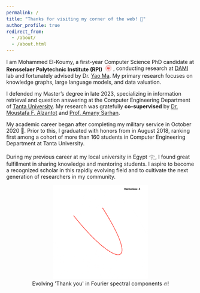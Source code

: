 ```yaml
---
permalink: /
title: "Thanks for visiting my corner of the web! 👋"
author_profile: true
redirect_from:
  - /about/
  - /about.html
---
```


I am Mohammed El-Koumy, a first-year Computer Science PhD candidate at
<span style="display: inline-block; vertical-align: middle;">
<strong>Rensselaer Polytechnic Institute (RPI)</strong>
<img src="/images/rpi-logo.png" alt="RPI Logo" style="height: 1.2em; margin: 0 0.3em;">
</span>,
conducting research at <a href="https://dami-lab.github.io/" title="DAMI">DAMI</a> lab and fortunately advised by
Dr. <a href="https://yaoma24.github.io/" title="Yao Ma">Yao Ma</a>.
My primary research focuses on knowledge graphs, large language models, and data valuation.


I defended my Master’s degree in late 2023, specializing in information retrieval and question answering at the Computer Engineering Department of [Tanta University](https://tanta.edu.eg/en/). My research was gratefully **co-supervised** by [Dr. Moustafa F. Alzantot](https://scholar.google.com/citations?user=AusbFkQAAAAJ&hl=en) and [Prof. Amany Sarhan](https://scholar.google.com/citations?user=zonuuE0AAAAJ&hl=en).

My academic career began after completing my military service in October 2020 🫡. Prior to this, I graduated with honors from in August 2018, ranking first among a cohort of more than 160 students in Computer Engineering Department at Tanta University.

During my previous career at my local university in Egypt 𓂀, I found great fulfillment in sharing knowledge and mentoring students. I aspire to become a recognized scholar in this rapidly evolving field and to cultivate the next generation of researchers in my community.

<div style="text-align: center;">
  <img src="/images/thank white.gif" alt="Thanks animation" style="width: 50%;"> <br/>
    Evolving 'Thank you' in Fourier spectral components 🔥!
</div>
